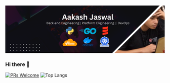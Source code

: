 
![Hi There](https://github.com/AakashJaswal/AakashJaswal/blob/main/Aakash%20Jaswal%20LinkedIn.png)

### Hi there 👋
[![PRs Welcome](https://komarev.com/ghpvc/?username=AakashJaswal&label=Profile%20views&color=0e75b6&style=flat)](https://github.com/AakashJaswal)
![Top Langs](https://github-readme-stats.vercel.app/api/top-langs/?username=AakashJaswal&layout=compact)
<!--
**AakashJaswal/AakashJaswal** is a ✨ _special_ ✨ repository because its `README.md` (this file) appears on your GitHub profile.

Here are some ideas to get you started:

- 🔭 I’m currently working on ...
- 🌱 I’m currently learning ...
- 👯 I’m looking to collaborate on ...
- 🤔 I’m looking for help with ...
- 💬 Ask me about ...
- 📫 How to reach me: ...
- 😄 Pronouns: ...
- ⚡ Fun fact: ...
-->
